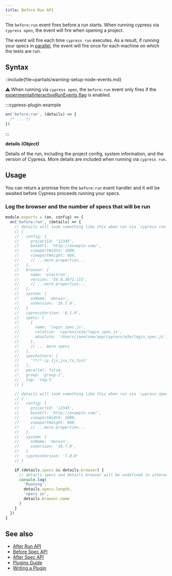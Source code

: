 ```yaml
---
title: Before Run API
---
```


The `before:run` event fires before a run starts. When running cypress via
`cypress open`, the event will fire when opening a project.

The event will fire each time `cypress run` executes. As a result, if running
your specs in [parallel](/guides/guides/parallelization), the event will fire
once for each machine on which the tests are run.

## Syntax

::include{file=partials/warning-setup-node-events.md}

<Alert type="warning">

⚠️ When running via `cypress open`, the `before:run` event only fires if the
[experimentalInteractiveRunEvents flag](/guides/references/configuration#Experiments)
is enabled.

</Alert>

:::cypress-plugin-example

```js
on('before:run', (details) => {
  /* ... */
})
```

:::

**<Icon name="angle-right"></Icon> details** **_(Object)_**

Details of the run, including the project config, system information, and the
version of Cypress. More details are included when running via `cypress run`.

## Usage

You can return a promise from the `before:run` event handler and it will be
awaited before Cypress proceeds running your specs.

### Log the browser and the number of specs that will be run

```javascript
module.exports = (on, config) => {
  on('before:run', (details) => {
    // details will look something like this when run via `cypress run`:
    // {
    //   config: {
    //     projectId: '12345',
    //     baseUrl: 'http://example.com/',
    //     viewportWidth: 1000,
    //     viewportHeight: 660,
    //     // ...more properties...
    //   },
    //   browser: {
    //     name: 'electron',
    //     version: '59.0.3071.115',
    //     // ...more properties...
    //   },
    //   system: {
    //     osName: 'darwin',
    //     osVersion: '16.7.0',
    //   }
    //   cypressVersion: '6.1.0',
    //   specs: [
    //     {
    //       name: 'login_spec.js',
    //       relative: 'cypress/e2e/login_spec.js',
    //       absolute: '/Users/janelane/app/cypress/e2e/login_spec.js',
    //     },
    //     // ... more specs
    //   ],
    //   specPattern: [
    //     '**/*.cy.{js,jsx,ts,tsx}'
    //   ],
    //   parallel: false,
    //   group: 'group-1',
    //   tag: 'tag-1'
    // }

    // details will look something like this when run via `cypress open`:
    // {
    //   config: {
    //     projectId: '12345',
    //     baseUrl: 'http://example.com/',
    //     viewportWidth: 1000,
    //     viewportHeight: 660,
    //     // ...more properties...
    //   },
    //   system: {
    //     osName: 'darwin',
    //     osVersion: '16.7.0',
    //   }
    //   cypressVersion: '7.0.0'
    // }

    if (details.specs && details.browser) {
      // details.specs and details.browser will be undefined in interactive mode
      console.log(
        'Running',
        details.specs.length,
        'specs in',
        details.browser.name
      )
    }
  })
}
```

## See also

- [After Run API](/api/plugins/after-run-api)
- [Before Spec API](/api/plugins/before-spec-api)
- [After Spec API](/api/plugins/after-spec-api)
- [Plugins Guide](/guides/tooling/plugins-guide)
- [Writing a Plugin](/api/plugins/writing-a-plugin)
